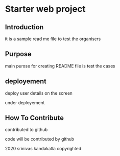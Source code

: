 # Starter web project

## Introduction

it is a sample read me file to test the organisers

## Purpose

main purose for creating README file is test the cases

## deployement

deploy user details on the screen

under deployement

## How To Contribute

contributed to github

code will be contributed by github

2020 srinivas kandakatla copyrighted

